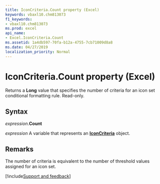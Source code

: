 ```yaml
---
title: IconCriteria.Count property (Excel)
keywords: vbaxl10.chm813073
f1_keywords:
- vbaxl10.chm813073
ms.prod: excel
api_name:
- Excel.IconCriteria.Count
ms.assetid: 1a4db597-70fa-b12a-4755-7cb71009d8a8
ms.date: 04/27/2019
localization_priority: Normal
---
```



# IconCriteria.Count property (Excel)

Returns a **Long** value that specifies the number of criteria for an icon set conditional formatting rule. Read-only.


## Syntax

_expression_.**Count**

_expression_ A variable that represents an **[IconCriteria](Excel.IconCriteria.md)** object.


## Remarks

The number of criteria is equivalent to the number of threshold values assigned for an icon set.




[!include[Support and feedback](~/includes/feedback-boilerplate.md)]